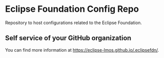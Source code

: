# Eclipse Foundation Config Repo

Repository to host configurations related to the Eclipse Foundation.

## Self service of your GitHub organization

You can find more information at <https://eclipse-lmos.github.io/.eclipsefdn/>.
